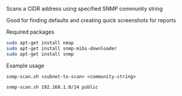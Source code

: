 Scans a CIDR address using specified SNMP community string

Good for finding defaults and creating quick screenshots for reports

Required packages
```bash
sudo apt-get install nmap
sudo apt-get install snmp-mibs-downloader 
sudo apt-get install snmp
```

Example usage
```
snmp-scan.sh <subnet-to-scan> <community-string>
```
```bash
snmp-scan.sh 192.168.1.0/24 public
```
